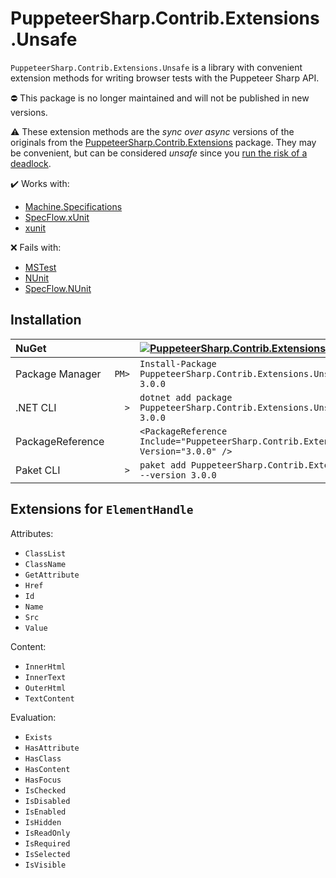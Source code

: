 # PuppeteerSharp.Contrib.Extensions.Unsafe

`PuppeteerSharp.Contrib.Extensions.Unsafe` is a library with convenient extension methods for writing browser tests with the Puppeteer Sharp API.

:no_entry: This package is no longer maintained and will not be published in new versions.

:warning: These extension methods are the _sync over async_ versions of the originals from the [PuppeteerSharp.Contrib.Extensions](PuppeteerSharp.Contrib.Extensions.md) package.
They may be convenient, but can be considered _unsafe_ since you [run the risk of a deadlock](https://github.com/davidfowl/AspNetCoreDiagnosticScenarios/blob/master/AsyncGuidance.md#avoid-using-taskresult-and-taskwait).

:heavy_check_mark: Works with:

* [Machine.Specifications](https://www.nuget.org/packages/Machine.Specifications/)
* [SpecFlow.xUnit](https://www.nuget.org/packages/SpecFlow.xUnit/)
* [xunit](https://www.nuget.org/packages/xunit/)

:x: Fails with:

* [MSTest](https://www.nuget.org/packages/MSTest.TestFramework/)
* [NUnit](https://www.nuget.org/packages/NUnit/)
* [SpecFlow.NUnit](https://www.nuget.org/packages/SpecFlow.NUnit/)

## Installation

| NuGet            |       | [![PuppeteerSharp.Contrib.Extensions.Unsafe][1]][2]                                       |
| :--------------- | ----: | :---------------------------------------------------------------------------------------- |
| Package Manager  | `PM>` | `Install-Package PuppeteerSharp.Contrib.Extensions.Unsafe -Version 3.0.0`                 |
| .NET CLI         | `>`   | `dotnet add package PuppeteerSharp.Contrib.Extensions.Unsafe --version 3.0.0`             |
| PackageReference |       | `<PackageReference Include="PuppeteerSharp.Contrib.Extensions.Unsafe" Version="3.0.0" />` |
| Paket CLI        | `>`   | `paket add PuppeteerSharp.Contrib.Extensions.Unsafe --version 3.0.0`                      |

[1]: https://img.shields.io/nuget/v/PuppeteerSharp.Contrib.Extensions.Unsafe.svg?label=PuppeteerSharp.Contrib.Extensions.Unsafe
[2]: https://www.nuget.org/packages/PuppeteerSharp.Contrib.Extensions.Unsafe

## Extensions for `ElementHandle`

Attributes:

* `ClassList`
* `ClassName`
* `GetAttribute`
* `Href`
* `Id`
* `Name`
* `Src`
* `Value`

Content:

* `InnerHtml`
* `InnerText`
* `OuterHtml`
* `TextContent`

Evaluation:

* `Exists`
* `HasAttribute`
* `HasClass`
* `HasContent`
* `HasFocus`
* `IsChecked`
* `IsDisabled`
* `IsEnabled`
* `IsHidden`
* `IsReadOnly`
* `IsRequired`
* `IsSelected`
* `IsVisible`
